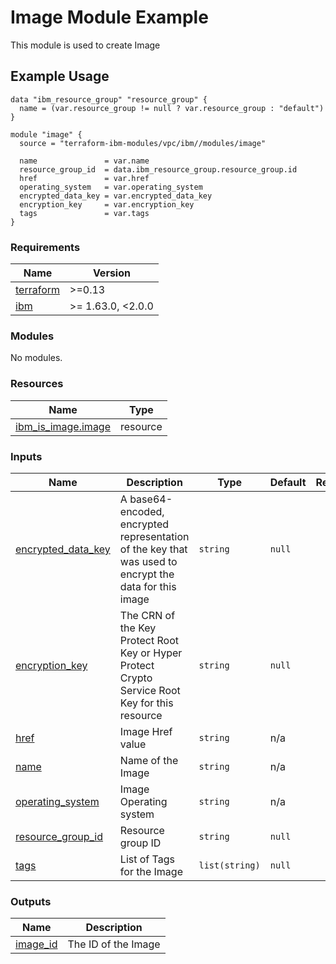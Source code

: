 # Image Module Example

This module is used to create Image

## Example Usage
```
data "ibm_resource_group" "resource_group" {
  name = (var.resource_group != null ? var.resource_group : "default")
}

module "image" {
  source = "terraform-ibm-modules/vpc/ibm//modules/image"

  name               = var.name
  resource_group_id  = data.ibm_resource_group.resource_group.id
  href               = var.href
  operating_system   = var.operating_system
  encrypted_data_key = var.encrypted_data_key
  encryption_key     = var.encryption_key
  tags               = var.tags
}
```

<!-- BEGINNING OF PRE-COMMIT-TERRAFORM DOCS HOOK -->
### Requirements

| Name | Version |
|------|---------|
| <a name="requirement_terraform"></a> [terraform](#requirement\_terraform) | >=0.13 |
| <a name="requirement_ibm"></a> [ibm](#requirement\_ibm) | >= 1.63.0, <2.0.0 |

### Modules

No modules.

### Resources

| Name | Type |
|------|------|
| [ibm_is_image.image](https://registry.terraform.io/providers/IBM-Cloud/ibm/latest/docs/resources/is_image) | resource |

### Inputs

| Name | Description | Type | Default | Required |
|------|-------------|------|---------|:--------:|
| <a name="input_encrypted_data_key"></a> [encrypted\_data\_key](#input\_encrypted\_data\_key) | A base64-encoded, encrypted representation of the key that was used to encrypt the data for this image | `string` | `null` | no |
| <a name="input_encryption_key"></a> [encryption\_key](#input\_encryption\_key) | The CRN of the Key Protect Root Key or Hyper Protect Crypto Service Root Key for this resource | `string` | `null` | no |
| <a name="input_href"></a> [href](#input\_href) | Image Href value | `string` | n/a | yes |
| <a name="input_name"></a> [name](#input\_name) | Name of the Image | `string` | n/a | yes |
| <a name="input_operating_system"></a> [operating\_system](#input\_operating\_system) | Image Operating system | `string` | n/a | yes |
| <a name="input_resource_group_id"></a> [resource\_group\_id](#input\_resource\_group\_id) | Resource group ID | `string` | `null` | no |
| <a name="input_tags"></a> [tags](#input\_tags) | List of Tags for the Image | `list(string)` | `null` | no |

### Outputs

| Name | Description |
|------|-------------|
| <a name="output_image_id"></a> [image\_id](#output\_image\_id) | The ID of the Image |
<!-- END OF PRE-COMMIT-TERRAFORM DOCS HOOK -->